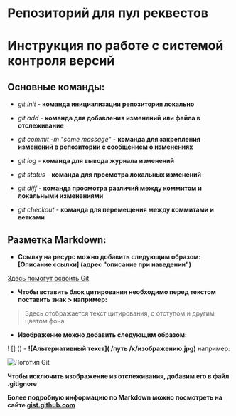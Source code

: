 # Репозиторий для пул реквестов

# Инструкция по работе с системой контроля версий

## Основные команды:

* *git init* - __команда инициализации репозитория локально__

* *git add* - __команда для добавления изменений или файла в отслеживание__

* *git commit -m "some massage"* - __команда для закрепления изменений в репозитории с сообщением о изменениях__

* *git log* - __команда для вывода журнала изменений__

* *git status* - __команда для просмотра локальных изменений__

* *git diff* - __команда просмотра различий между коммитом и локальными изменениями__

* *git checkout* - __команда для перемещения между коммитами и ветками__


## Разметка Markdown:

* __Ссылку на ресурс можно добавить следующим образом: [Описание ссылки] (адрес "описание при наведении")__

[Здесь помогут освоить Git](https://gb.ru/ "GeekBrains")

* __Чтобы вставить блок цитирования необходимо перед текстом поставить знак > например:__

> Здесь отображается текст цитирования, с отступом и другим цветом фона

* __Изображение можно добавить следующим образом:__

! [] () - **![Альтернативный текст]( /путь /к/изображению.jpg)** например:

![Логотип Git](Git_logo.jpg)

__Чтобы исключить изображение из отслеживания, добавим его в файл .gitignore__

__Более подробную информацию по Markdown можно посмотреть на сайте [gist.github.com](https://gist.github.com/Jekins/2bf2d0638163f1294637 "Руководство по оформлению Markdown файлов")__

